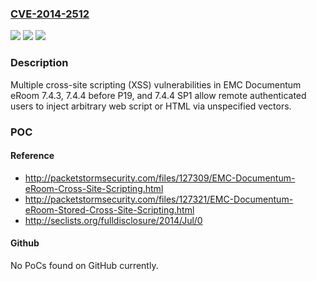 ### [CVE-2014-2512](https://cve.mitre.org/cgi-bin/cvename.cgi?name=CVE-2014-2512)
![](https://img.shields.io/static/v1?label=Product&message=n%2Fa&color=blue)
![](https://img.shields.io/static/v1?label=Version&message=n%2Fa&color=blue)
![](https://img.shields.io/static/v1?label=Vulnerability&message=n%2Fa&color=brighgreen)

### Description

Multiple cross-site scripting (XSS) vulnerabilities in EMC Documentum eRoom 7.4.3, 7.4.4 before P19, and 7.4.4 SP1 allow remote authenticated users to inject arbitrary web script or HTML via unspecified vectors.

### POC

#### Reference
- http://packetstormsecurity.com/files/127309/EMC-Documentum-eRoom-Cross-Site-Scripting.html
- http://packetstormsecurity.com/files/127321/EMC-Documentum-eRoom-Stored-Cross-Site-Scripting.html
- http://seclists.org/fulldisclosure/2014/Jul/0

#### Github
No PoCs found on GitHub currently.

